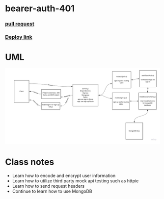 # bearer-auth-401
### [pull request](https://github.com/MURADALSHORMAN/bearer-auth-401/pull/1)
### [Deploy link](https://lbearerab07.herokuapp.com/)

# UML 
![](https://github.com/MURADALSHORMAN/bearer-auth-401/blob/main/UML_Lab06.jpg)

# Class notes
- Learn how to encode and encrypt user information
- Learn how to utilize third party mock api testing such as httpie
- Learn how to send request headers
- Continue to learn how to use MongoDB

